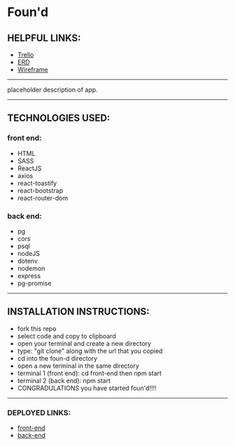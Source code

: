 # Foun'd

## HELPFUL LINKS:

- [Trello](placeholder)
- [ERD](https://miro.com/app/board/uXjVPErkfoE=/?share_link_id=822578901927)
- [Wireframe](placeholder)

<hr />

placeholder description of app.

<hr />

## TECHNOLOGIES USED:

### front end:

- HTML
- SASS
- ReactJS
- axios
- react-toastify
- react-bootstrap
- react-router-dom

### back end:

- pg
- cors
- psql
- nodeJS
- dotenv
- nodemon
- express
- pg-promise

<hr />

## INSTALLATION INSTRUCTIONS:

- fork this repo
- select code and copy to clipboard
- open your terminal and create a new directory
- type: "git clone" along with the url that you copied
- cd into the foun-d directory
- open a new terminal in the same directory
- terminal 1 (front end): cd front-end then npm start
- terminal 2 (back end): npm start
- CONGRADULATIONS you have started foun'd!!!!

<hr />

### DEPLOYED LINKS:

- [front-end](placeholder)
- [back-end](placeholder)
